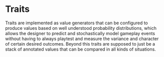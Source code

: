 ﻿# Traits

Traits are implemented as value generators that can be configured to produce values based on well understood probability distributions, which allows the designer to predict and stochastically model gameplay events without having to always playtest and measure the variance and character of certain desired outcomes. Beyond this traits are supposed to just be a stack of annotated values that can be compared in all kinds of situations.
